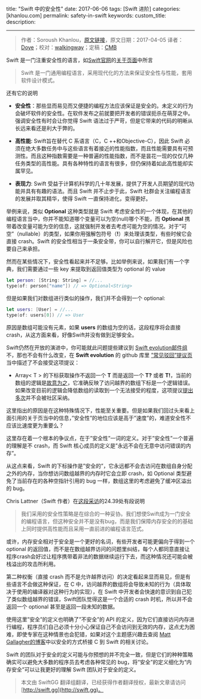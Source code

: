 title: "Swift 中的安全性"
date: 2017-06-06
tags: [Swift 进阶]
categories: [khanlou.com]
permalink: safety-in-swift
keywords: 
custom_title: 
description: 

---
> 作者：Soroush Khanlou，[原文链接](http://khanlou.com/2017/04/safety-in-swift/)，原文日期：2017-04-05
> 译者：[Doye](undefined)；校对：[walkingway](http://chengway.in/)；定稿：[CMB](https://github.com/chenmingbiao)
  







<!--此处开始正文-->

Swift 是一门注重安全性的语言，如[Swift官网](https://Swift.org/)的[关于页面](https://Swift.org/about/)中所言

> Swift 是一门通用编程语言，采用现代化的方法来保证安全性与性能，套用软件设计模式。

<!--more-->

还有它的说明

- **安全性**：那些显而易见而又便捷的编程方法应该保证是安全的。未定义的行为会破坏软件的安全性。在软件发布之前就要把开发者的错误扼杀在萌芽之中。强调安全性有时会让你觉得 Swift 语法过于严苛，但是它带来的代码的明晰从长远来看还是利大于弊的。
 
- **高性能**: Swift旨在替代 C 系语言（C，C ++和Objective-C），因此 Swift 必须在绝大多数任务中与这些语言有着接近的性能指数，而且性能需要具有可预测性。而且这种指数需要是一种普遍的性能指数，而不是昙花一现的仅仅几种任务类型的高性能。具有各种特性的语言有很多，但仍保持着如此高性能却实属罕见。

- **表现力**:  Swift 受益于计算机科学的几十年发展，提供了开发人员期望的现代功能并具有有趣的语法。而且 Swift 并不止步于此，Swift 社群会关注编程语言的发展并取其精华，使得 Swift 一直保持进化，变得更好。

举例来说，类似 **Optional** 这种类型就是 Swift 考虑安全性的一个体现，在其他的编程语言当中，你并不能知道哪个变量可以为空(null)哪个不能，而 **Optional** 携带着改变量可能为空的信息，这就强制开发者去考虑可能为空的情况。对于”可空”（nullable）的类型，如果你用强解包符号（**!**）来处理该类型，有些时候它会直接 crash。Swift 的安全性相当于一条安全带，你可以自行解开它，但是风险也要自己来承担。

然而在某些情况下，安全性看起来并不足够。比如举例来说，如果我们有一个字典，我们需要通过一些 key 来提取到返回值类型为 optional 的 value

```swift
let person: [String: String] = //...
type(of: person["name"]) // => Optional<String>
```
但是如果我们对数组进行类似的操作，我们并不会得到一个 optional:

```swift
let users: [User] = //...
type(of: users[0]) // => User
```

原因是数组可能没有元素，如果 **users** 的数组为空的话，这段程序将会直接crash，从这方面来看，好像Swift并没有做到足够安全。

Swift仍然在开放的演进中，你可能就此问题提些建议到 [Swift evolution邮件组](http://khanlou.com/2017/04/safety-in-swift/)
不，那也不会有什么改变，在 **Swift evolution** 的 github 库里 [”常见驳回”提议页](https://github.com/apple/swift-evolution/blob/master/commonly_proposed.md) 当中描述了不会接受这项提议：
- Array< T > 的下标获取操作不返回一个 **T** 而是返回一个 **T?** 或者 **T!**，当前的数组的逻辑是[故意为之](https://lists.swift.org/pipermail/swift-evolution/Week-of-Mon-20151214/002446.html)，它准确反映了访问越界的数组下标是一个逻辑错误。如果改变目前的逻辑会降低数组的读取到一个无法接受的程度，这项提议[提出多次](https://lists.swift.org/pipermail/swift-evolution/Week-of-Mon-20151214/002425.html)并不会被社区采纳。

这里指出的原因是在这种特殊情况下，性能至关重要。但是如果我们回过头来看上面引用的关于页当中的信息，”安全性”的地位应该是高于”速度”的，难道安全性不应该比速度更为重要么？

这里存在着一个根本的争议点，在于”安全性”一词的定义。对于”安全性”一个普遍的理解是不 crash，而 Swift 核心成员的定义是”永远不会在无意中访问错误的内存”。

从这点来看，Swift 的下标操作是”安全的”，它永远都不会去访问在数组自身分配之外的内存，当你想访问数组越界的内存时它会立即 crash，如 Optional 类型避免了当前存在的各种空指针引用的 bug 一样，数组这里的考虑避免了缓冲区溢出的 bug。

Chris Lattner（Swift 作者）在[这段采访](https://overcast.fm/+CdTE-_oY/24:37)的24.39处有段说明

> 我们采用的安全性策略是在综合的一种妥协。我们想使Swift成为一门安全的编程语言，但这种安全并不是没有bug，而是我们保障内存安全的的基础上同时提供高性能而且采用一直前进的编程语言范式。

或许，内存安全相对于安全是一个更好的名词，有些开发者可能更偏向于得到一个 optional 的返回值，而不是在数组越界访问的问题里纠结，每个人都同意直接让程序crash会好过让程序携带着非法的数据继续运行下去，而这种情况还可能会被栈溢出的攻击所利用。

第二种权衡（直接 crash 而不是允许越界访问）的决定看起来显而易见，但是有些语言不会做这种保证，在 C 中，访问越界的数组将会导致未知的行为（具体取决于使用的编译器对这种行为的实现），在 Swift 中开发者会快速的意识到自己犯了类似数组越界的错误，Swift团队觉得这是一个合适的 crash 时机，所以并不会返回一个 optional 甚至是返回一段未知的数据。

使用这里”安全”的定义也明确了”不安全”的 API 的定义，因为它们直接访问内存进行编程，程序员们自己必须十分小心保证自己不会访问到无效的内存，这点尤为困难，即使专家在这种情景也会犯错，如果对这个主题感兴趣去查阅 [Matt Gallagher的博客](https://www.cocoawithlove.com/blog/2016/02/16/use_it_or_lose_it_why_safe_c_is_sometimes_unsafe_swift.html)中以安全的方式桥接 C 到 Swift 的相关讨论。

Swift 的团队对于安全的定义可能与你预想的并不完全一致，但是它们的种种策略确实可以避免大多数的程序员去考虑各种常见的 bug，将“安全”的定义细化为“内存安全”可以让我更好的理解 Swift 团队对于安全的定义。



> 本文由 SwiftGG 翻译组翻译，已经获得作者翻译授权，最新文章请访问 [http://swift.gg](http://swift.gg)。